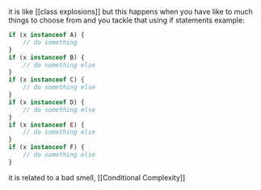 it is like [[class explosions]] but this happens when you have like to much things to choose from and you tackle that using if statements
example:
```js
if (x instanceof A) {
	// do something
}
if (x instanceof B) {
	// do something else
}
if (x instanceof C) {
	// do something else
}
if (x instanceof D) {
	// do something else
}
if (x instanceof E) {
	// do something else
}
if (x instanceof F) {
	// do something else
}
```

it is related to a bad smell, [[Conditional Complexity]]